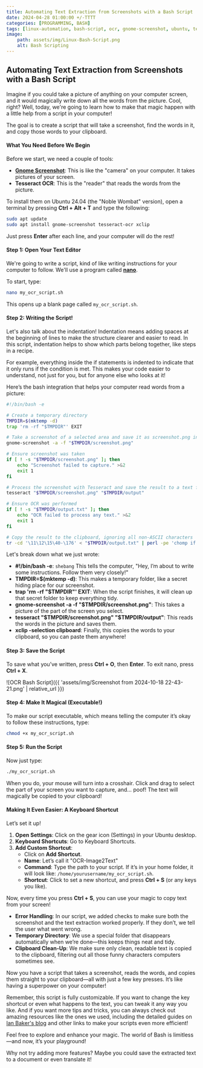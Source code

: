 ```yaml
---
title: Automating Text Extraction from Screenshots with a Bash Script 
date: 2024-04-28 01:00:00 +/-TTTT
categories: [PROGRAMMING, BASH]
tags: [linux-automation, bash-script, ocr, gnome-screenshot, ubuntu, text-extraction, kid-friendly-guide, tesseract, clipboard-automation, productivity]
image:
    path: assets/img/Linux-Bash-Script.png
    alt: Bash Scripting
---
```


## Automating Text Extraction from Screenshots with a Bash Script

Imagine if you could take a picture of anything on your computer screen, and it would magically write down all the words from the picture. Cool, right? Well, today, we're going to learn how to make that magic happen with a little help from a script in your computer! 

The goal is to create a script that will take a screenshot, find the words in it, and copy those words to your clipboard. 

#### What You Need Before We Begin
Before we start, we need a couple of tools:

- **[Gnome Screenshot](https://help.gnome.org/users/gnome-help/stable/screen-shot-record.html.en)**: This is like the "camera" on your computer. It takes pictures of your screen.
- **Tesseract OCR**: This is the "reader" that reads the words from the picture.

To install them on Ubuntu 24.04 (the "Noble Wombat" version), open a terminal by pressing **Ctrl + Alt + T** and type the following:

```bash
sudo apt update
sudo apt install gnome-screenshot tesseract-ocr xclip
```

Just press **Enter** after each line, and your computer will do the rest!

#### Step 1: Open Your Text Editor
We're going to write a script, kind of like writing instructions for your computer to follow. We'll use a program called **[nano](https://www.nano-editor.org/)**. 

To start, type:

```bash
nano my_ocr_script.sh
```

This opens up a blank page called `my_ocr_script.sh`. 

#### Step 2: Writing the Script!

Let's also talk about the indentation! Indentation means adding spaces at the beginning of lines to make the structure clearer and easier to read. In this script, indentation helps to show which parts belong together, like steps in a recipe. 

For example, everything inside the if statements is indented to indicate that it only runs if the condition is met. This makes your code easier to understand, not just for you, but for anyone else who looks at it!

Here’s the bash integration that helps your computer read words from a picture:

```bash
#!/bin/bash -e

# Create a temporary directory
TMPDIR=$(mktemp -d)
trap 'rm -rf "$TMPDIR"' EXIT

# Take a screenshot of a selected area and save it as screenshot.png in the temporary directory
gnome-screenshot -a -f "$TMPDIR/screenshot.png"

# Ensure screenshot was taken
if [ ! -s "$TMPDIR/screenshot.png" ]; then
    echo "Screenshot failed to capture." >&2
    exit 1
fi

# Process the screenshot with Tesseract and save the result to a text file in the temporary directory
tesseract "$TMPDIR/screenshot.png" "$TMPDIR/output"

# Ensure OCR was performed
if [ ! -s "$TMPDIR/output.txt" ]; then
    echo "OCR failed to process any text." >&2
    exit 1
fi

# Copy the result to the clipboard, ignoring all non-ASCII characters
tr -cd '\11\12\15\40-\176' < "$TMPDIR/output.txt" | perl -pe 'chomp if eof' | xclip -selection clipboard
```

Let's break down what we just wrote:

- **#!/bin/bash -e**: `shebang` This tells the computer, "Hey, I’m about to write some instructions. Follow them very closely!"
- **TMPDIR=$(mktemp -d)**: This makes a temporary folder, like a secret hiding place for our screenshot.
- **trap 'rm -rf "$TMPDIR"' EXIT**: When the script finishes, it will clean up that secret folder to keep everything tidy.
- **gnome-screenshot -a -f "$TMPDIR/screenshot.png"**: This takes a picture of the part of the screen you select.
- **tesseract "$TMPDIR/screenshot.png" "$TMPDIR/output"**: This reads the words in the picture and saves them.
- **xclip -selection clipboard**: Finally, this copies the words to your clipboard, so you can paste them anywhere!

#### Step 3: Save the Script
To save what you’ve written, press **Ctrl + O**, then **Enter**. To exit nano, press **Ctrl + X**.

![OCR Bash Script]({{ 'assets/img/Screenshot from 2024-10-18 22-43-21.png' | relative_url }})

#### Step 4: Make It Magical (Executable!)
To make our script executable, which means telling the computer it’s okay to follow these instructions, type:

```bash
chmod +x my_ocr_script.sh
```

#### Step 5: Run the Script
Now just type:

```bash
./my_ocr_script.sh
```

When you do, your mouse will turn into a crosshair. Click and drag to select the part of your screen you want to capture, and… poof! The text will magically be copied to your clipboard!

#### Making It Even Easier: A Keyboard Shortcut
Let’s set it up!

1. **Open Settings**: Click on the gear icon (Settings) in your Ubuntu desktop.
2. **Keyboard Shortcuts**: Go to Keyboard Shortcuts.
3. **Add Custom Shortcut**:
   - Click on **Add Shortcut**.
   - **Name**: Let’s call it "OCR-Image2Text"
   - **Command**: Type the path to your script. If it’s in your home folder, it will look like: `/home/yourusername/my_ocr_script.sh`.
   - **Shortcut**: Click to set a new shortcut, and press **Ctrl + S** (or any keys you like).

Now, every time you press **Ctrl + S**, you can use your magic to copy text from your screen!

- **Error Handling**: In our script, we added checks to make sure both the screenshot and the text extraction worked properly. If they don’t, we tell the user what went wrong.
- **Temporary Directory**: We use a special folder that disappears automatically when we’re done—this keeps things neat and tidy.
- **Clipboard Clean-Up**: We make sure only clean, readable text is copied to the clipboard, filtering out all those funny characters computers sometimes see.

Now you have a script that takes a screenshot, reads the words, and copies them straight to your clipboard—all with just a few key presses. It’s like having a superpower on your computer!

Remember, this script is fully customizable. If you want to change the key shortcut or even what happens to the text, you can tweak it any way you like. And if you want more tips and tricks, you can always check out amazing resources like the ones we used, including the detailed guides on [Ian Baker's blog](https://ian-baker.net/using-bash-and-tesseract-for-efficient-ocr) and other links to make your scripts even more efficient!

Feel free to explore and enhance your magic. The world of Bash is limitless—and now, it’s your playground!

Why not try adding more features? Maybe you could save the extracted text to a document or even translate it! 
